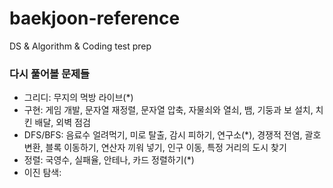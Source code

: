 # baekjoon-reference
DS &amp; Algorithm &amp; Coding test prep

### 다시 풀어볼 문제들
- 그리디: 무지의 먹방 라이브(*)
- 구현: 게임 개발, 문자열 재정렬, 문자열 압축, 자물쇠와 열쇠, 뱀, 기둥과 보 설치, 치킨 배달, 외벽 점검
- DFS/BFS: 음료수 얼려먹기, 미로 탈출, 감시 피하기, 연구소(*), 경쟁적 전염, 괄호 변환, 블록 이동하기, 연산자 끼워 넣기, 인구 이동, 특정 거리의 도시 찾기
- 정렬: 국영수, 실패율, 안테나, 카드 정렬하기(*)
- 이진 탐색: 
